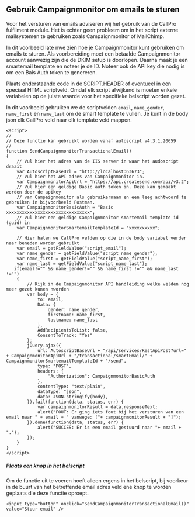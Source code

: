 ## Gebruik Campaignmonitor om emails te sturen

Voor het versturen van emails adviseren wij het gebruik van de CallPro fulfilment module. Het is echter geen
probleem om in het script externe mailsystemen te gebruiken zoals Campaignmonitor of MailChimp.

In dit voorbeeld late nwe zien hoe je Campaignmonitor kunt gebruiken om emails te sturen. Als voorbereiding moet een
betaalde Campaignmonitor account aanwezig zijn die de DKIM setup is doorlopen. Daarna maak je een smartemail template en noteer je de ID. Noteer ook de API key die nodig is om een Bais Auth token te genereren.

Plaats onderstaande code in de SCRIPT.HEADER of eventueel in een speciaal HTML scriptveld. Omdat elk script afwijkend is moeten enkele variabelen op de juiste waarde voor het specifieke belscript worden gezet.  

In dit voorbeeld gebruiken we de scriptvelden `email`, `name_gender`, `name_first` en `name_last` om de smart template te vullen. Je kunt in de body json elk CallPro veld naar elk template veld mappen.


```
<script>
//
// Deze functie kan gebruikt worden vanaf autoscript v4.3.1.20659
//
function SendCampaignmonitorTransactionalEmail()
{
	// Vul hier het adres van de IIS server in waar het audoscript draait
    var AutoscriptBaseUrl = "http://localhost:63673"; 
	// Vul hier het API adres van Campaignmonitor in.
    var CampaignmonitorApiUrl = "https://api.createsend.com/api/v3.2"; 
	// Vul hier een geldige Basic auth token in. Deze kan gemaakt worden door de apikey
	// van Campaignmonitor als gebruikernaam en een leeg achtwoord te gebruiken in bijvoorbeeld Postman.
    var CampaignmonitorBasicAuth = "Basic xxxxxxxxxxxxxxxxxxxxxxxxxxxxxxxx"; 
	// Vul hier een geldige Campaignmonitor smartemail template id (guid) in
    var CampaignmonitorSmartemailTemplateId = "xxxxxxxxxx"; 

	// Hier halen we CallPro velden op die in de body variabel verder naar beneden worden gebruikt
    var email = getFieldValue("script_email");
    var name_gender = getFieldValue("script_name_gender");
    var name_first = getFieldValue("script_name_first");
    var name_last = getFieldValue("script_name_last");
   if(email!="" && name_gender!="" && name_first !="" && name_last !="")
    {
		// Kijk in de Cmapaignmonitor API handleiding welke velden nog meer gezet kunen nworden
		var body = {
			to: email,
			Data: {
				gender: name_gender,
				firstname: name_first,
				lastname: name_last
			},
			AddRecipientsToList: false,
			ConsentToTrack: "Yes"
		};
		jQuery.ajax({
			url: AutoscriptBaseUrl + "/api/services/RestApiPost?url=" + CampaignmonitorApiUrl + "/transactional/smartEmail/" + CampaignmonitorSmartemailTemplateId + "/send", 
			type: "POST",
			headers: { 
				"Authorization": CampaignmonitorBasicAuth 
			},
			contentType: "text/plain",
			dataType: "json",
			data: JSON.stringify(body),
		}).fail(function(data, status, err) {
			var campaignmonitorResult = data.responseText;
			alert("FOUT: Er ging iets fout bij het versturen van een email naar " + email + " vanwege: ["+ campaignmonitorResult + "]");
		}).done(function(data, status, err) {
			alert("SUCCES: Er is een email gestuurd naar "+ email + ".");
		});
    }
}
</script>
```
##### Plaats een knop in het belscript
Om de functie uit te voeren hoeft alleen ergens in het belscript, bij voorkeur in de buurt van het betreffende email adres veld ene knop te worden geplaats die deze functie oproept.
```
<input type="button" onclick="SendCampaignmonitorTransactionalEmail()" value="Stuur email" />
```
